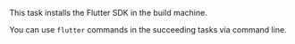 This task installs the Flutter SDK in the build machine.

You can use `flutter` commands in the succeeding tasks via command line.